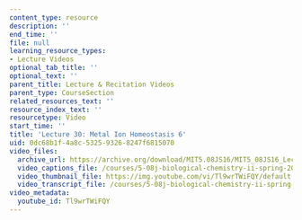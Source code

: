 ```yaml
---
content_type: resource
description: ''
end_time: ''
file: null
learning_resource_types:
- Lecture Videos
optional_tab_title: ''
optional_text: ''
parent_title: Lecture & Recitation Videos
parent_type: CourseSection
related_resources_text: ''
resource_index_text: ''
resourcetype: Video
start_time: ''
title: 'Lecture 30: Metal Ion Homeostasis 6'
uid: 0dc68b1f-4a8c-5325-9326-8247f6815070
video_files:
  archive_url: https://archive.org/download/MIT5.08JS16/MIT5_08JS16_Lecture_30_300k.mp4
  video_captions_file: /courses/5-08j-biological-chemistry-ii-spring-2016/7e8459bdfb19594ba95af6b5909f6c56_Tl9wrTWiFQY.vtt
  video_thumbnail_file: https://img.youtube.com/vi/Tl9wrTWiFQY/default.jpg
  video_transcript_file: /courses/5-08j-biological-chemistry-ii-spring-2016/d543ac35e1c452661918612a1d4340a4_Tl9wrTWiFQY.pdf
video_metadata:
  youtube_id: Tl9wrTWiFQY
---
```

